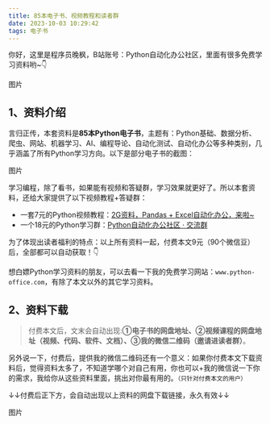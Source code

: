 ```yaml
---
title: 85本电子书、视频教程和读者群
date: 2023-10-03 10:29:42
tags: 电子书
---
```



你好，这里是程序员晚枫，B站账号：Python自动化办公社区，里面有很多免费学习资料哟~👇

图片

## 1、资料介绍


言归正传，本套资料是**85本Python电子书**，主题有：Python基础、数据分析、爬虫、网站、机器学习、AI、编程导论、自动化测试、自动化办公等多种类别，几乎涵盖了所有Python学习方向。以下是部分电子书的截图：

图片

学习编程，除了看书，如果能有视频和答疑群，学习效果就更好了。所以本套资料，还给大家提供了以下视频教程+答疑群：

- 一套7元的Python视频教程：[2G资料，Pandas + Excel自动化办公，来啦~](https://mp.weixin.qq.com/s/n5b-C4ZhkhfZmlCTvepM4A)
- 一个18元的Python学习群：[Python自动化办公社区 · 交流群](https://mp.weixin.qq.com/s/KVaOcfrDiZI5KWscuxtpQg)

为了体现出读者福利的特点：以上所有资料一起，付费本文9元（90个微信豆）后，全部都可以自动获取！👇


想白嫖Python学习资料的朋友，可以去看一下我的免费学习网站：``www.python-office.com``，有除了本文以外的其它学习资料。

## 2、资料下载


> 付费本文后，文末会自动出现:**①电子书的网盘地址、②视频课程的网盘地址（视频、代码、软件、文档）、③我的微信二维码（邀请进读者群）**。

另外说一下，付费后，提供我的微信二维码还有一个意义：如果你付费本文下载资料后，觉得资料太多了，不知道学哪个对自己有用，你也可以+我的微信说一下你的需求，我给你从这些资料里面，挑出对你最有用的。``（只针对付费本文的用户）``

↓↓付费后正下方，会自动出现以上资料的网盘下载链接，永久有效↓↓

图片
